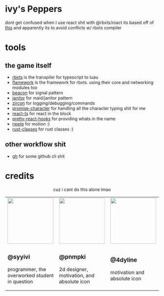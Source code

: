 # ivy's Peppers
dont get confused when I use react shit with @rbxts/roact its based off of [this](https://github.com/littensy/rbxts-react-example/) and apparently its to avoid conflicts w/ rbxts compiler

# tools
## the game itself
- [rbxts](https://roblox-ts.com/) is the transpiler for typescript to luau
- [flamework](https://fireboltofdeath.dev/docs/flamework/) is the framework for rbxts. using their core and networking modules too
- [beacon](https://www.npmjs.com/package/@rbxts/beacon) for signal pattern
- [janitor](https://howmanysmall.github.io/Janitor/) for maid/janitor pattern
- [zircon](https://zircon.australis.dev/) for logging/debugging/commands
- [promise-character](https://www.npmjs.com/package/@rbxts/promise-character) for handling all the character typing shit for me
- [react-ts](https://github.com/littensy/rbxts-react) for react in the block
- [pretty-react-hooks](https://www.npmjs.com/package/@rbxts/pretty-react-hooks) for providing whats in the name
- [ripple](https://www.npmjs.com/package/@rbxts/ripple) for motion :)
- [rust-classes](https://www.npmjs.com/package/@rbxts/rust-classes) for rust classes :)

## other workflow shit
- [gh](https://cli.github.com/) for some github cli shit

# credits
<div align="center">
    <p>cuz i cant do this alone lmao</p>
    <table>
        <tr>
            <td>
                <a href="https://www.roblox.com/users/3814464357/profile"><img width=150px src="https://tr.rbxcdn.com/15DAY-AvatarHeadshot-25E3D611C6EDE454C48A29A4E1FA40B8-Png/150/150/AvatarHeadshot/Png/noFilter"></a>
            </td>
            <td>
                <a href="https://www.roblox.com/users/543918313/profile"><img width=150px src="https://tr.rbxcdn.com/30DAY-AvatarHeadshot-9314D1F4C55F3198EAA8768E109F0C74-Png/150/150/AvatarHeadshot/Png/noFilter"></a>
            </td>
            <td>
                <a href="https://www.roblox.com/users/205465430/profile"><img width=150px src="https://tr.rbxcdn.com/30DAY-AvatarHeadshot-36E99D86C2350AC4035AEB0E155CAE51-Png/150/150/AvatarHeadshot/Png/noFilter"></a>
            </td>
        <tr>
        <tr>
            <td>
                <h3>@syyivi</h3>
                <p>programmer, the overworked student in question</p>
            </td>
            <td>
                <h3>@pnmpki</h3>
                <p>2d designer, motivation, and absolute icon</p>
            </td>
            <td>
                <h3>@4dyline</h3>
                <p>motivation and absolute icon</p>
            </td>
        <tr>
    </table>
</div>